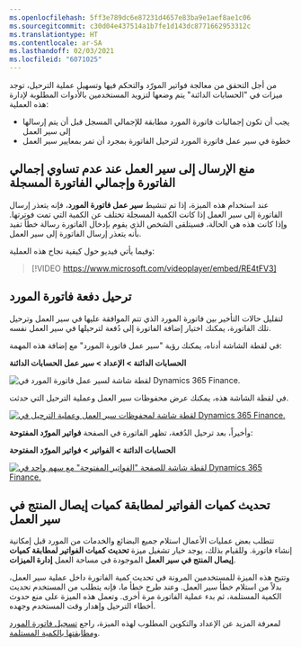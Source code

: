 ```yaml
---
ms.openlocfilehash: 5ff3e789dc6e87231d4657e83ba9e1aef8ae1c06
ms.sourcegitcommit: c30d04e437514a1b7fe1d143dc8771662953312c
ms.translationtype: HT
ms.contentlocale: ar-SA
ms.lasthandoff: 02/03/2021
ms.locfileid: "6071025"
---
```

من أجل التحقق من معالجة فواتير المورّد والتحكم فيها وتسهيل عملية الترحيل، توجد ميزات في "الحسابات الدائنة" يتم وضعها لتزويد المستخدمين بالأدوات المطلوبة لإدارة هذه العملية:

- يجب أن تكون إجماليات فاتورة المورد مطابقة للإجمالي المسجل قبل أن يتم إرسالها إلى سير العمل
- خطوة في سير عمل فاتورة المورد لترحيل الفاتورة بمجرد أن تمر بمعايير سير العمل 


## <a name="prohibit-submission-to-workflow-when-the-invoice-total-and-registered-invoice-total-are-not-equal"></a>منع الإرسال إلى سير العمل عند عدم تساوي إجمالي الفاتورة وإجمالي الفاتورة المسجلة

عند استخدام هذه الميزة، إذا تم تنشيط **سير عمل فاتورة المورد**، فإنه يتعذر إرسال الفاتورة إلى سير العمل إذا كانت الكمية المسجلة تختلف عن الكمية التي تمت فوترتها. وإذا كانت هذه هي الحالة، فسيتلقى الشخص الذي يقوم بإدخال الفاتورة رسالة خطأ تفيد بأنه يتعذر إرسال الفاتورة إلى سير العمل. 

وفيما يأتي فيديو حول كيفية نجاح هذه العملية:



> [!VIDEO https://www.microsoft.com/videoplayer/embed/RE4tFV3]
## <a name="vendor-invoice-batch-posting"></a>ترحيل دفعة فاتورة المورد
 
لتقليل حالات التأخير بين فاتورة المورد الذي تتم الموافقة عليها في سير العمل وترحيل تلك الفاتورة، يمكنك اختيار إضافة الفاتورة إلى دُفعة لترحيلها في سير العمل نفسه. 

في لقطة الشاشة أدناه، يمكنك رؤية "سير عمل فاتورة المورد" مع إضافة هذه المهمة:

**الحسابات الدائنة > الإعداد > سير عمل الحسابات الدائنة**


![لقطة شاشة لسير عمل فاتورة المورد في Dynamics 365 Finance.](../media/vendor-invoice-workflow-ssm.png) 

في لقطة الشاشة هذه، يمكنك عرض محفوظات سير العمل وعملية الترحيل التي حدثت. 

[ ![لقطة شاشة لمحفوظات سير العمل وعملية الترحيل في Dynamics 365 Finance.](../media/workflow-history-ssm.png) ](../media/workflow-history-ssm.png#lightbox)

وأخيراً، بعد ترحيل الدُفعة، تظهر الفاتورة في الصفحة **فواتير المورّد المفتوحة**:

**الحسابات الدائنة > الفواتير > فواتير المورّد المفتوحة**

[ ![لقطة شاشة للصفحة "الفواتير المفتوحة" مع سهم واحد في Dynamics 365 Finance.](../media/open-invoices-ssm.png) ](../media/open-invoices-ssm.png#lightbox)

   
## <a name="update-the-invoice-quantities-to-match-product-receipt-quantities-in-workflow"></a>تحديث كميات الفواتير لمطابقة كميات إيصال المنتج في سير العمل

تتطلب بعض عمليات الأعمال استلام جميع البضائع والخدمات من المورد قبل إمكانية إنشاء فاتورة. وللقيام بذلك، يوجد خيار تشغيل ميزة **تحديث كميات الفواتير لمطابقة كميات إيصال المنتج في سير العمل** الموجودة في مساحة العمل **إدارة الميزات**. 

وتتيح هذه الميزة للمستخدمين المرونة في تحديث كمية الفاتورة داخل عملية سير العمل، بدلاً من استلام خطأ سير العمل. وعند طرح خطأ ما، فإنه يتطلب من المستخدم تحديث الكمية المستلمة، ثم بدء عملية الفاتورة مرة أخرى. وتعمل هذه الميزة على منع حدوث أخطاء الترحيل وإهدار وقت المستخدم وجهده.

لمعرفة المزيد عن الإعداد والتكوين المطلوب لهذه الميزة، راجع [تسجيل فاتورة المورد ومطابقتها بالكمية المستلمة](https://docs.microsoft.com/dynamics365/finance/accounts-payable/tasks/record-vendor-invoice-match-against-received-quantity/?azure-portal=true).

